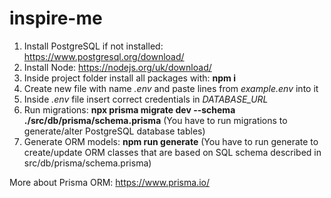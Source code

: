 # inspire-me

1. Install PostgreSQL if not installed: https://www.postgresql.org/download/
2. Install Node: https://nodejs.org/uk/download/
3. Inside project folder install all packages with: **npm i**
4. Create new file with name _.env_ and paste lines from _example.env_ into it
5. Inside _.env_ file insert correct credentials in _DATABASE_URL_
6. Run migrations: **npx prisma migrate dev --schema ./src/db/prisma/schema.prisma** (You have to run migrations to generate/alter PostgreSQL database tables)
7. Generate ORM models: **npm run generate** (You have to run generate to create/update ORM classes that are based on SQL schema described in src/db/prisma/schema.prisma)

More about Prisma ORM: https://www.prisma.io/
